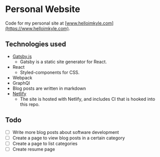 # Personal Website
Code for my personal site at [www.helloimkyle.com](https://www.helloimkyle.com).

## Technologies used
* [Gatsby.js](https://www.gatsbyjs.org)
  * Gatsby is a static site generator for React.
* React
  * Styled-components for CSS.
* Webpack
* GraphQl
* Blog posts are written in markdown
* [Netlify](https://www.netlify.com)
  * The site is hosted with Netlify, and includes CI that is hooked into this repo.

## Todo 
- [ ] Write more blog posts about software development
- [ ] Create a page to view blog posts in a certain category
- [ ] Create a page to list categories
- [ ] Create resume page
